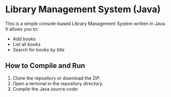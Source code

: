 # Library Management System (Java)

This is a simple console-based Library Management System written in Java. It allows you to:
- Add books
- List all books
- Search for books by title

## How to Compile and Run

1. Clone the repository or download the ZIP.
2. Open a terminal in the repository directory.
3. Compile the Java source code:
